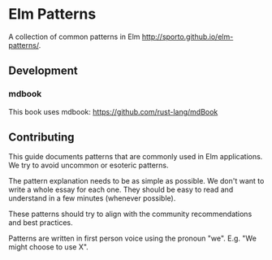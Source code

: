 # Elm Patterns

A collection of common patterns in Elm <http://sporto.github.io/elm-patterns/>.

## Development

### mdbook

This book uses mdbook: <https://github.com/rust-lang/mdBook>

## Contributing

This guide documents patterns that are commonly used in Elm applications. We try to avoid uncommon or esoteric patterns.

The pattern explanation needs to be as simple as possible. We don't want to write a whole essay for each one. They should be easy to read and understand in a few minutes (whenever possible).

These patterns should try to align with the community recommendations and best practices.

Patterns are written in first person voice using the pronoun "we". E.g. "We might choose to use X".


